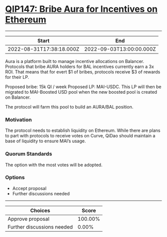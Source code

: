 
# [QIP147: Bribe Aura for Incentives on Ethereum](https://snapshot.org/#/qidao.eth/proposal/0x32a0e183627df94562496de28f2295ac079fc8e2216cc53b81490e73a2cc2281)

---
| Start | End |
| --- | --- |
| 2022-08-31T17:38:18.000Z | 2022-09-03T13:00:00.000Z |


Aura is a platform built to manage incentive allocations on Balancer. Protocols that bribe AURA holders for BAL incentives currently earn a 3x ROI. That means that for evert $1 of bribes, protocols receive $3 of rewards for their LP.

Proposed bribe: 15k QI / week
Proposed LP: MAI-USDC. This LP will then be migrated to MAI-Boosted USD pool when the new boosted pool is created on Balancer.

The protocol will farm this pool to build an AURA/BAL position.

### Motivation

The protocol needs to establish liquidity on Ethereum. While there are plans to part with protocols to receive votes on Curve, QiDao should maintain a base of liquidity to ensure MAI’s usage.

### Quorum Standards

The option with the most votes will be adopted.

### Options

* Accept proposal
* Further discussions needed 

---
| Choices | Score |
| --- | --- |
| Approve proposal | 100.00% |
| Further discussions needed | 0.00% |

